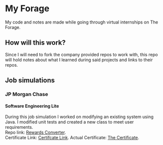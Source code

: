 # My Forage

My code and notes are made while going through virtual internships on The Forage.

## How will this work?

Since I will need to fork the company provided repos to work with, this repo will hold notes about what I learned during said projects and links to their repos.

## Job simulations

### JP Morgan Chase

#### Software Engineering Lite

During this job simulation I worked on modifying an existing system using Java. I modified unit tests and created a new class to meet user requirements.  
Repo link: [Rewards Converter](https://github.com/tony-nyagah/rewards-converter).  
Certificate Link: [Certifcate Link](https://forage-uploads-prod.s3.amazonaws.com/completion-certificates/J.P.%20Morgan/Wb4yEmHvZrC2qxiyX_JPMorgan%20Chase%20&%20Co._dxYHToMS7JA3YPPEG_1702900955775_completion_certificate.pdf).
Actual Certificate: [The Certificate](./jp-morgan-chase/software-engineering-lite/certificate/JPMorgan%20Chase%20&%20Co%20Software%20Engineering%20Lite%20Completion%20Certificate.pdf).
